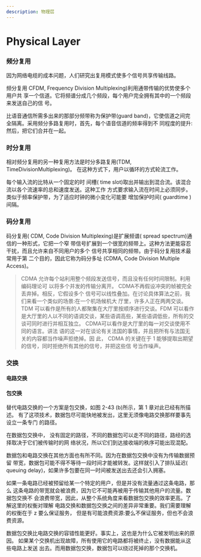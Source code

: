 ```yaml
---
description: 物理层
---
```


# Physical Layer

### 频分复用

因为网络电缆的成本问题，人们研究出复用模式使多个信号共享传输线路。

频分复用 CFDM, Frequency Division Multiplexing)利用通带传输的优势使多个用户共 享一个信道。它将频谱分成几个频段，每个用户完全拥有其中的一个频段来发送自己的信 号。

比语音通信所需多出来的那部分频带称为保护带(guard band)，它使信道之间完全隔离。采用频分多路复用时，首先，每个语音信道的频率得到不 同程度的提升:然后，把它们合并在一起。

### 时分复用

相对频分复用的另一种复用方法是时分多路复用(TDM, TimeDivisionMultiplexing)。 在这种方式下，用户以循环的方式轮流工作。

每个输入流的比特从一个固定的时 间槽( time slot)取出并输出到混合流。该混合流以各个流速率的总和速度发送。这种工作 方式要求输入流在时间上必须同步。类似于频率保护带，为了适应时钟的微小变化可能要 增加保护时间( guardtime )间隔。

### 码分复用

码分复用( CDM, Code Division Multiplexing)是扩展频谱( spread spectrum)通信的一种形式，它把一个窄 带信号扩展到一个很宽的频带上。这种方法更能容忍干扰，而且允许来自不同用户的多个 信号共享相同的频带。由于码分复用技术最常用于第 二个目的，因此它称为码分多址 (CDMA, Code Division Multiple Access)。

> CDMA 允许每个站利用整个频段发送信号，而且没有任何时间限制。利用编码理论可 以将多个并发的传输分离开。 CDMA不再假设冲突的帧被完全丢弃掉。相反，它假设多个 信号可以线性叠加。在讨论具体算法之前，我们来看一个类似的场景:在一个机场候机大 厅里，许多人正在两两交谈。 TDM 可以看作是所有的人都聚集在大厅里按顺序进行交谈。FDM 可以看作是大厅里的人以不同的语调交谈，某些语调高些，某些语调低些，所有的交谈可同时进行并相互独立。 CDMA可以看作是大厅里的每一对交谈使用不同的语言。讲法 语的这一对在谈论有关法国的事情，并且把所有与法国无关的内容都当作噪声拒绝掉。因 此， CDMA 的关键在于 1 能够提取出期望的信号，同时拒绝所有其他的信号，并把这些信 号当作噪声。

### 交换

#### 电路交换

#### 包交换

替代电路交换的一个方案是包交换，如图 2-43 (b)所示，第 1 章对此已经有所描述。 有了这项技术，数据包尽可能快地被发出，这里无须像电路交换那样要事先设立一条专门 的路径。

在数据包交换中， 没有固定的路径，不同的数据包可以走不同的路径，路经的选择取决于它们被传输时的网 络状况，所以它们到达接收端的秩序可能出现混配。

数据包和电路交换在其他方面也有所不同。因为在数据包交换中没有为传输数据预留 带宽，数据包可能不得不等待一段时间才能被转发。这样就引入了排队延迟( queuing delay)，如果许多包要在同一时间被发送出去还会引入拥塞。

如果一条电路已经被预留给某一个特定的用户，但是并没有流量通过这条电路，那么 这条电路的带宽就会被浪费，因为它不可能再被用于传输其他用户的流量。数据包交换不 会浪费带宽，因此，从整个系统角度来看数据包交换的效率更高。了解这里的权衡对理解 电路交换和数据包交换之间的差异非常重要。我们需要理解的权衡在于 z 要么保证服务， 但是有可能浪费资源:要么不保证服务，但也不会浪费资源。

数据包交换比电路交换的容错性能更好。事实上，这也是为什么它被发明出来的原因。 如果某个交换机出现故障，所有使用它的电路都将被终止，没有数据能从这些电路上发送 出去。而用数据包交换，数据包可以绕过死掉的那个交换机。
